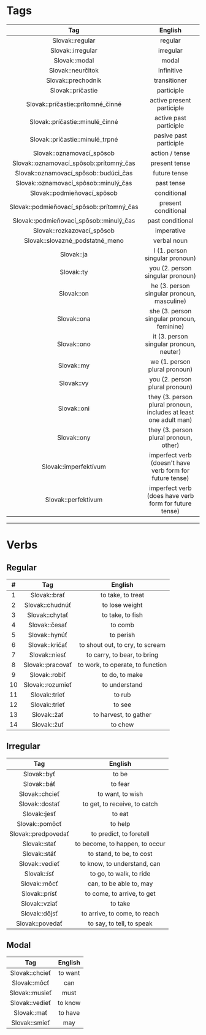 # Tags

| Tag | English |
| :---: | :---: |
| Slovak::regular | regular |
| Slovak::irregular | irregular |
| Slovak::modal | modal |
| Slovak::neurčitok | infinitive |
| Slovak::prechodník | transitioner |
| Slovak::príčastie | participle |
| Slovak::príčastie::prítomné_činné | active present participle |
| Slovak::príčastie::minulé_činné | active past participle |
| Slovak::príčastie::minulé_trpné | pasive past participle |
| Slovak::oznamovací_spôsob | action / tense |
| Slovak::oznamovací_spôsob::prítomný_čas | present tense |
| Slovak::oznamovací_spôsob::budúci_čas | future tense |
| Slovak::oznamovací_spôsob::minulý_čas | past tense |
| Slovak::podmieňovací_spôsob | conditional |
| Slovak::podmieňovací_spôsob::prítomný_čas | present conditional |
| Slovak::podmieňovací_spôsob::minulý_čas | past conditional |
| Slovak::rozkazovací_spôsob | imperative |
| Slovak::slovazné_podstatné_meno | verbal noun |
| Slovak::ja | I (1. person singular pronoun) |
| Slovak::ty | you (2. person singular pronoun) |
| Slovak::on | he (3. person singular pronoun, masculine) |
| Slovak::ona | she (3. person singular pronoun, feminine) |
| Slovak::ono | it (3. person singular pronoun, neuter) |
| Slovak::my | we (1. person plural pronoun) |
| Slovak::vy | you (2. person plural pronoun) |
| Slovak::oni | they (3. person plural pronoun, includes at least one adult man) |
| Slovak::ony | they (3. person plural pronoun, other) |
| Slovak::imperfektívum | imperfect verb (doesn't have verb form for future tense) |
| Slovak::perfektivum | imperfect verb (does have verb form for future tense) |

---

# Verbs

## Regular

| # | Tag | English |
| :---: | :---: | :---: |
| 1 | Slovak::brať | to take, to treat  |
| 2 | Slovak::chudnúť | to lose weight |
| 3 | Slovak::chytať | to take, to fish |
| 4 | Slovak::česať | to comb |
| 5 | Slovak::hynúť | to perish |
| 6 | Slovak::kričať | to shout out, to cry, to scream |
| 7 | Slovak::niesť | to carry, to bear, to bring |
| 8 | Slovak::pracovať | to work, to operate, to function |
| 9 | Slovak::robiť | to do, to make |
| 10 | Slovak::rozumieť | to understand |
| 11 | Slovak::trieť | to rub |
| 12 | Slovak::trieť | to see |
| 13 | Slovak::žať | to harvest, to gather |
| 14 | Slovak::žuť | to chew |

## Irregular

| Tag | English |
| :---: | :---: |
| Slovak::byť | to be |
| Slovak::báť | to fear |
| Slovak::chcieť | to want, to wish |
| Slovak::dostať | to get, to receive, to catch |
| Slovak::jesť | to eat |
| Slovak::pomôcť | to help |
| Slovak::predpovedať | to predict, to foretell |
| Slovak::stať | to become, to happen, to occur |
| Slovak::stáť | to stand, to be, to cost |
| Slovak::vedieť | to know, to understand, can |
| Slovak::ísť | to go, to walk, to ride |
| Slovak::môcť | can, to be able to, may |
| Slovak::prísť | to come, to arrive, to get |
| Slovak::vziať | to take |
| Slovak::dôjsť | to arrive, to come, to reach |
| Slovak::povedať | to say, to tell, to speak |

## Modal

| Tag | English |
| :---: | :---: |
| Slovak::chcieť | to want |
| Slovak::môcť | can |
| Slovak::musieť | must |
| Slovak::vedieť | to know |
| Slovak::mať  | to have |
| Slovak::smieť  | may |
